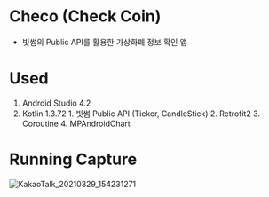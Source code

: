 # Checo (Check Coin)
  - 빗썸의 Public API를 활용한 가상화폐 정보 확인 앱
  
# Used
  1. Android Studio 4.2
  2. Kotlin 1.3.72
    1. 빗썸 Public API (Ticker, CandleStick)
    2. Retrofit2
    3. Coroutine
    4. MPAndroidChart
    
# Running Capture
![KakaoTalk_20210329_154231271](https://user-images.githubusercontent.com/65227900/112796920-9f353500-90a5-11eb-82c3-0f8d851de294.png)
